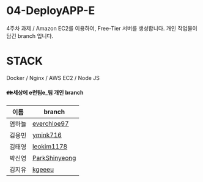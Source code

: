# 04-DeployAPP-E
4주차 과제 / Amazon EC2를 이용하여, Free-Tier 서버를 생성합니다.
개인 작업물이 담긴 branch 입니다.

# STACK
Docker / Nginx / AWS EC2 / Node JS

#### :family:세상에 e런팀e\_팀 개인 branch

| 이름 | branch |
| --- | --- |
| 염하늘 | [everchloe97](https://github.com/pre-onboarding-backend-E/04-DeployAPP-E/tree/haneul) |
| 김용민 | [ymink716](https://github.com/pre-onboarding-backend-E/04-DeployAPP-E/tree/yongmin) | 
| 김태영 | [leokim1178](https://github.com/pre-onboarding-backend-E/04-DeployAPP-E/tree/taeyoung) |
| 박신영 | [ParkShinyeong](https://github.com/pre-onboarding-backend-E/04-DeployAPP-E/tree/shinyeong) |
| 김지유 | [kgeeeu](https://github.com/pre-onboarding-backend-E/04-DeployAPP-E/tree/jiyu) | 

